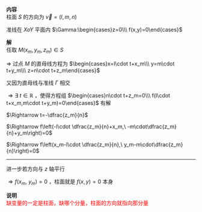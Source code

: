 **内容**  
柱面 $S$ 的方向为 $\vec v=(l,m,n)$  
  
准线在 $XoY$ 平面内 $\Gamma:\begin{cases}z=0\\\ f(x,y)=0\end{cases}$  
  
**解**  
任取 $M(x_m,y_m,z_m)\in S$  
  
$\Rightarrow$ 过点 $M$ 的直母线方程为 $\begin{cases}x=l\cdot t+x_m\\\ y=m\cdot t+y_m\\\ z=n\cdot t+z_m\end{cases}$  
  
又因为直母线与准线 $\Gamma$ 相交  
  
$\Rightarrow\exists\ t\in\mathbb R$ ，使得方程组 $\begin{cases}n\cdot t+z_m=0\\\ f(l\cdot t+x_m,m\cdot t+y_m)=0\end{cases}$ 有解  
  
$\Rightarrow t=-\dfrac{z_m}{n}$  
  
$\Rightarrow f\left(-l\cdot \dfrac{z_m}{n}+x_m,\ -m\cdot\dfrac{z_m}{n}+y_m\right)=0$  
  
$\Rightarrow f\left(x_m-l\cdot \dfrac{z_m}{n},\ y_m-m\cdot\dfrac{z_m}{n}\right)=0$  
  
---  
  
进一步若方向与 $z$ 轴平行  
  
$\Rightarrow f(x_m,\ y_m)=0$ ，柱面就是 $f(x,y)=0$ 本身  
  
**说明**  
<font color=red>缺变量的一定是柱面，缺哪个分量，柱面的方向就指向那分量</font>  
